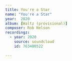 ```yaml
---
title: You're a Star
name: "You're a Star"
year:  2020
album: [Waltz (provisional)]
composer: Rob Nelson
recordingz:
  - year: 2020
    source: soundcloud
    id: 763480522
 
---
```



